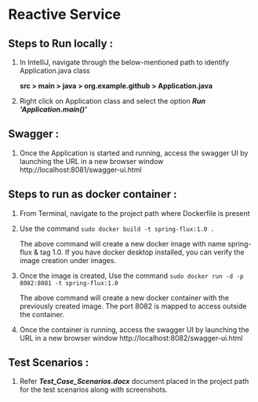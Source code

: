 # Reactive Service

## Steps to Run locally :

1. In IntelliJ, navigate through the below-mentioned path to identify Application.java class

    **src > main > java > org.example.github > Application.java**

2. Right click on Application class and select the option _**Run 'Application.main()'**_


## Swagger :

1. Once the Application is started and running, access the swagger UI by launching the URL in a new browser window http://localhost:8081/swagger-ui.html

## Steps to run as docker container :

1. From Terminal, navigate to the project path where Dockerfile is present
2. Use the command `sudo docker build -t spring-flux:1.0 .`
   
   The above command will create a new docker image with name spring-flux & tag 1.0. If you have docker desktop installed, you can verify the image creation under images.
3. Once the image is created, Use the command `sudo docker run -d -p 8082:8081 -t spring-flux:1.0`

   The above command will create a new docker container with the previously created image. The port 8082 is mapped to access outside the container.
4. Once the container is running, access the swagger UI by launching the URL in a new browser window http://localhost:8082/swagger-ui.html

## Test Scenarios :

1. Refer **_Test_Case_Scenarios.docx_** document placed in the project path for the test scenarios along with screenshots.